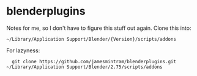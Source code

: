 # blenderplugins

Notes for me, so I don't have to figure this stuff out again.
Clone this into:

```
~/Library/Application Support/Blender/{Version}/scripts/addons
```

For lazyness:

```
  git clone https://github.com/jamesmintram/blenderplugins.git ~/Library/Application Support/Blender/2.75/scripts/addons
```
